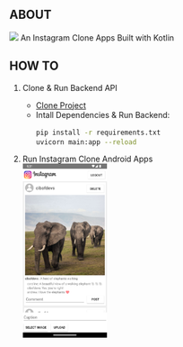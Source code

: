 ## ABOUT

<img src="https://cdn.jsdelivr.net/gh/devicons/devicon/icons/android/android-original.svg" width="15px" /> An Instagram Clone Apps Built with Kotlin
          
## HOW TO
1. Clone & Run Backend API
   - <a href="https://github.com/cibofdevs/instagam-clone-api">Clone Project</a>
   - Intall Dependencies & Run Backend:
     ```bash
     pip install -r requirements.txt
     uvicorn main:app --reload
     ```
   
3. Run Instagram Clone Android Apps
   <br /> <img src="sample.png" width="150px" />
